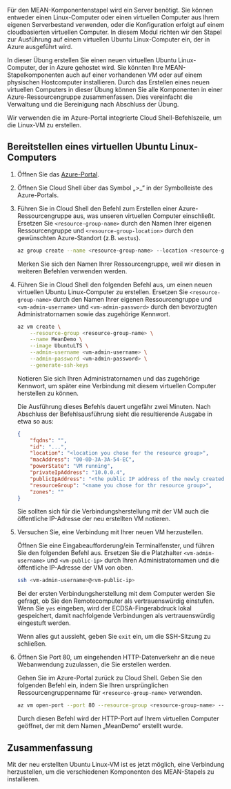 Für den MEAN-Komponentenstapel wird ein Server benötigt. Sie können entweder einen Linux-Computer oder einen virtuellen Computer aus Ihrem eigenen Serverbestand verwenden, oder die Konfiguration erfolgt auf einem cloudbasierten virtuellen Computer. In diesem Modul richten wir den Stapel zur Ausführung auf einem virtuellen Ubuntu Linux-Computer ein, der in Azure ausgeführt wird.

In dieser Übung erstellen Sie einen neuen virtuellen Ubuntu Linux-Computer, der in Azure gehostet wird. Sie könnten Ihre MEAN-Stapelkomponenten auch auf einer vorhandenen VM oder auf einem physischen Hostcomputer installieren. Durch das Erstellen eines neuen virtuellen Computers in dieser Übung können Sie alle Komponenten in einer Azure-Ressourcengruppe zusammenfassen. Dies vereinfacht die Verwaltung und die Bereinigung nach Abschluss der Übung.

Wir verwenden die im Azure-Portal integrierte Cloud Shell-Befehlszeile, um die Linux-VM zu erstellen.

## <a name="provision-an-ubuntu-linux-vm"></a>Bereitstellen eines virtuellen Ubuntu Linux-Computers

1. Öffnen Sie das [Azure-Portal](https://portal.azure.com?azure-portal=true).
1. Öffnen Sie Cloud Shell über das Symbol „>_“ in der Symbolleiste des Azure-Portals.
1. Führen Sie in Cloud Shell den Befehl zum Erstellen einer Azure-Ressourcengruppe aus, was unseren virtuellen Computer einschließt. Ersetzen Sie `<resource-group-name>` durch den Namen Ihrer eigenen Ressourcengruppe und `<resource-group-location>` durch den gewünschten Azure-Standort (z.B. `westus`).


    ```bash
    az group create --name <resource-group-name> --location <resource-group-location>
    ```

    Merken Sie sich den Namen Ihrer Ressourcengruppe, weil wir diesen in weiteren Befehlen verwenden werden.

1. Führen Sie in Cloud Shell den folgenden Befehl aus, um einen neuen virtuellen Ubuntu Linux-Computer zu erstellen. Ersetzen Sie `<resource-group-name>` durch den Namen Ihrer eigenen Ressourcengruppe und `<vm-admin-username>` und `<vm-admin-password>` durch den bevorzugten Administratornamen sowie das zugehörige Kennwort.

    ```bash
    az vm create \
        --resource-group <resource-group-name> \
        --name MeanDemo \
        --image UbuntuLTS \
        --admin-username <vm-admin-username> \
        --admin-password <vm-admin-password> \
        --generate-ssh-keys
    ```

    Notieren Sie sich Ihren Administratornamen und das zugehörige Kennwort, um später eine Verbindung mit diesem virtuellen Computer herstellen zu können.

    Die Ausführung dieses Befehls dauert ungefähr zwei Minuten. Nach Abschluss der Befehlsausführung sieht die resultierende Ausgabe in etwa so aus:

    ```json
    {
        "fqdns": "",
        "id": "...",
        "location": "<location you chose for the resource group>",
        "macAddress": "00-0D-3A-3A-54-EC",
        "powerState": "VM running",
        "privateIpAddress": "10.0.0.4",
        "publicIpAddress": "<the public IP address of the newly created machine>",
        "resourceGroup": "<name you chose for thr resource group>",
        "zones": ""
    }
    ```

    Sie sollten sich für die Verbindungsherstellung mit der VM auch die öffentliche IP-Adresse der neu erstellten VM notieren.

1. Versuchen Sie, eine Verbindung mit Ihrer neuen VM herzustellen.

    Öffnen Sie eine Eingabeaufforderung/ein Terminalfenster, und führen Sie den folgenden Befehl aus. Ersetzen Sie die Platzhalter `<vm-admin-username>` und `<vm-public-ip>` durch Ihren Administratornamen und die öffentliche IP-Adresse der VM von oben.

    ```bash
    ssh <vm-admin-username>@<vm-public-ip>
    ```

    Bei der ersten Verbindungsherstellung mit dem Computer werden Sie gefragt, ob Sie den Remotecomputer als vertrauenswürdig einstufen. Wenn Sie `yes` eingeben, wird der ECDSA-Fingerabdruck lokal gespeichert, damit nachfolgende Verbindungen als vertrauenswürdig eingestuft werden.

    Wenn alles gut aussieht, geben Sie `exit` ein, um die SSH-Sitzung zu schließen.

1. Öffnen Sie Port 80, um eingehenden HTTP-Datenverkehr an die neue Webanwendung zuzulassen, die Sie erstellen werden.

    Gehen Sie im Azure-Portal zurück zu Cloud Shell. Geben Sie den folgenden Befehl ein, indem Sie Ihren ursprünglichen Ressourcengruppenname für `<resource-group-name>` verwenden.

    ``` bash
    az vm open-port --port 80 --resource-group <resource-group-name> --name MeanDemo
    ```

    Durch diesen Befehl wird der HTTP-Port auf Ihrem virtuellen Computer geöffnet, der mit dem Namen „MeanDemo“ erstellt wurde.

## <a name="summary"></a>Zusammenfassung

Mit der neu erstellten Ubuntu Linux-VM ist es jetzt möglich, eine Verbindung herzustellen, um die verschiedenen Komponenten des MEAN-Stapels zu installieren.
